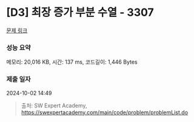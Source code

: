 # [D3] 최장 증가 부분 수열 - 3307 

[문제 링크](https://swexpertacademy.com/main/code/problem/problemDetail.do?contestProbId=AWBOKg-a6l0DFAWr) 

### 성능 요약

메모리: 20,016 KB, 시간: 137 ms, 코드길이: 1,446 Bytes

### 제출 일자

2024-10-02 14:49



> 출처: SW Expert Academy, https://swexpertacademy.com/main/code/problem/problemList.do